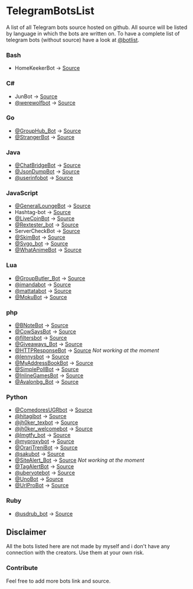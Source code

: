 # TelegramBotsList
A list of all Telegram bots source hosted on github.
All source will be listed by language in which the bots are written on.
To have a complete list of telegram bots (without source) have a look at [@botlist](https://telegram.me/botlist).

### Bash
 - HomeKeekerBot -> [Source](https://github.com/oscarcappa/HomeKeeper)

### C# #
 - JunBot -> [Source](https://github.com/SamueleLorefice/JunBot)
 - [@werewolfbot](https://telegram.me/werewolfbot) -> [Source](https://github.com/parabola949/Werewolf)

### Go
 - [@GroupHub_Bot](https://telegram.me/GroupHub_Bot) -> [Source](https://github.com/livc/GroupHub_Bot)
 - [@StrangerBot](https://telegram.me/strangerbot) -> [Source](https://github.com/Machiel/strangerbot)

### Java
 - [@ChatBridgeBot](https://telegram.me/ChatBridgeBot) -> [Source](https://github.com/nadam/chatbridgebot)
 - [@JsonDumpBot](https://Telegram.me/JsonDumpBot) -> [Source](https://github.com/nadam/jsondumpbot)
 - [@userinfobot](https://telegram.me/userinfobot) -> [Source](https://github.com/nadam/userinfobot)

### JavaScript
 - [@GeneralLoungeBot](https://telegram.me/generalloungebot) -> [Source](https://github.com/6697/secretlounge)
 - Hashtag-bot -> [Source](https://github.com/6697/hashtag-bot)
 - [@LiveCoinBot](https://telegram.me/LiveCoinBot) -> [Source](https://github.com/kamikazechaser/LiveCoinBot)
 - [@Rextester_bot](https://telegram.me/Rextester_bot) -> [Source](https://bitbucket.org/GingerPlusPlus/rextester-bot/src)
 - ServerCheckBot -> [Source](https://github.com/kamikazechaser/ServerBot)
 - [@SkimBot](https://telegram.me/skimbot) -> [Source](https://github.com/kamikazechaser/SkimBot)
 - [@Svgo_bot](https://telegram.me/Svgo_bot) -> [Source](https://github.com/svg/svgo)
 - [@WhatAnimeBot](https://telegram.me/WhatAnimeBot) -> [Source](https://github.com/soruly/whatanime.ga-telegram-bot)

### Lua
 - [@GroupButler_Bot](https://telegram.me/GroupButler_Bot) -> [Source](https://github.com/RememberTheAir/GroupButler)
 - [@imandabot](https://telegram.me/imandabot) -> [Source](https://github.com/Imandaneshi/jack-telegram-bot)
 - [@mattatabot](https://telegram.me/mattatabot) -> [Source](https://github.com/matthewhesketh/mattata)
 - [@MokuBot](https://telegram.me/MokuBot) -> [Source](https://github.com/topkecleon/otouto/tree/master)

### php
 - [@BNoteBot](https://telegram.me/BNoteBot) -> [Source](https://github.com/franci22/BNoteBot)
 - [@CowSaysBot](https://telegram.me/CowSaysBot) -> [Source](https://github.com/danog/cowsaysbot)
 - [@filtersbot](https://telegram.me/filtersbot) -> [Source](https://github.com/danog/filtersbot)
 - [@Giveaways_Bot](https://telegram.me/giveaways_bot) -> [Source](https://github.com/DanySpin97/GiveawaysBot)
 - [@HTTPResponseBot](https://telegram.me/HTTPResponseBot) -> [Source](https://github.com/franci22/httpresponsebot) *Not working at the moment*
 - [@lennysbot](https://telegram.me/lennysbot) -> [Source](https://github.com/danog/lennysbot)
 - [@MyAddressBookBot](https://telegram.me/MyAddressBookBot) -> [Source](https://github.com/DanySpin97/GiveawaysBot)
 - [@SimplePollBot](https://telegram.me/SimplePollBot) -> [Source](https://github.com/kolar/telegram-poll-bot)
 - [@InlineGamesBot](https://telegram.me/InlineGamesBot) -> [Source](https://github.com/jacklul/inlinegamesbot)
 - [@Avalonbg_Bot](https://telegram.me/Avalonbg_Bot) -> [Source](https://github.com/Karho/avlnbot)
 
### Python
 - [@ComedoresUGRbot](https://telegram.me/ComedoresUGRbot) -> [Source](https://github.com/alejandrocq/ComedoresUGRbot)
 - [@hitagibot](https://telegram.me/hitagibot) -> [Source](https://github.com/77616c6964/hitagibot)
 - [@jh0ker_texbot](https://telegram.me/jh0ker_texbot) -> [Source](https://github.com/jh0ker/texbot)
 - [@jh0ker_welcomebot](https://telegram.me/jh0ker_welcomebot) -> [Source](https://github.com/jh0ker/welcomebot)
 - [@lmgtfy_bot](https://telegram.me/lmgtfy_bot) -> [Source](https://github.com/GabrielRF/telegram-lmgtfy_bot)
 - [@myproxybot](https://telegram.me/proxybot) -> [Source](https://github.com/p-hash/proxybot)
 - [@OrariTreniBot](https://telegram.me/OrariTreniBot) -> [Source](https://github.com/MarcoBuster/OrarioTreniBot)
 - [@sakubot](https://telegram.me/sakubot) -> [Source](https://github.com/luksireiku/polaris)
 - [@SiteAlert_Bot](https://telegram.me/SiteAlert_Bot) -> [Source](https://github.com/ilteoood/SiteAlert-Python) *Not working at the moment*
 - [@TagAlertBot](https://telegram.me/TagAlertBot) -> [Source](https://github.com/pitasi/TagAlertBot)
 - [@ubervotebot](https://telegram.me/ubervotebot) -> [Source](https://github.com/haselkern/ubervotebot)
 - [@UnoBot](https://telegram.me/UnoBot) -> [Source](https://github.com/jh0ker/mau_mau_bot)
 - [@UrlProBot](https://telegram.me/UrlProBot) -> [Source](https://github.com/GabrielRF/telegram-urlprobot)

### Ruby
 - [@usdrub_bot](https://telegram.me/usdrub_bot) -> [Source](https://github.com/m4rr/money_bot)

## Disclaimer
All the bots listed here are not made by myself and i don't have any connection with the creators. Use them at your own risk.

### Contribute
Feel free to add more bots link and source.
